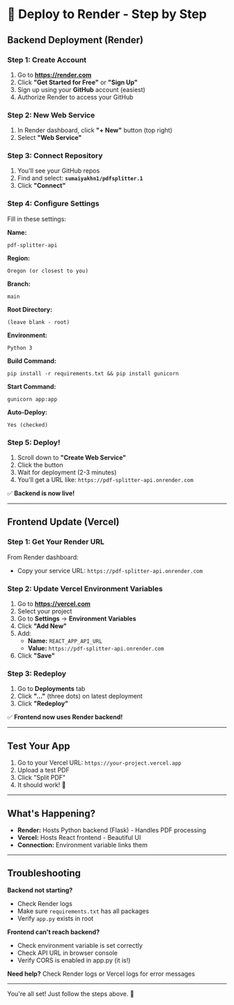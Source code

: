 # 🚀 Deploy to Render - Step by Step

## Backend Deployment (Render)

### Step 1: Create Account
1. Go to **https://render.com**
2. Click **"Get Started for Free"** or **"Sign Up"**
3. Sign up using your **GitHub** account (easiest)
4. Authorize Render to access your GitHub

### Step 2: New Web Service
1. In Render dashboard, click **"+ New"** button (top right)
2. Select **"Web Service"**

### Step 3: Connect Repository
1. You'll see your GitHub repos
2. Find and select: **`sumaiyakhn1/pdfsplitter.1`**
3. Click **"Connect"**

### Step 4: Configure Settings

Fill in these settings:

**Name:**
```
pdf-splitter-api
```

**Region:**
```
Oregon (or closest to you)
```

**Branch:**
```
main
```

**Root Directory:**
```
(leave blank - root)
```

**Environment:**
```
Python 3
```

**Build Command:**
```
pip install -r requirements.txt && pip install gunicorn
```

**Start Command:**
```
gunicorn app:app
```

**Auto-Deploy:**
```
Yes (checked)
```

### Step 5: Deploy!
1. Scroll down to **"Create Web Service"**
2. Click the button
3. Wait for deployment (2-3 minutes)
4. You'll get a URL like: `https://pdf-splitter-api.onrender.com`

✅ **Backend is now live!**

---

## Frontend Update (Vercel)

### Step 1: Get Your Render URL
From Render dashboard:
- Copy your service URL: `https://pdf-splitter-api.onrender.com`

### Step 2: Update Vercel Environment Variables
1. Go to **https://vercel.com**
2. Select your project
3. Go to **Settings** → **Environment Variables**
4. Click **"Add New"**
5. Add:
   - **Name:** `REACT_APP_API_URL`
   - **Value:** `https://pdf-splitter-api.onrender.com`
6. Click **"Save"**

### Step 3: Redeploy
1. Go to **Deployments** tab
2. Click **"..."** (three dots) on latest deployment
3. Click **"Redeploy"**

✅ **Frontend now uses Render backend!**

---

## Test Your App

1. Go to your Vercel URL: `https://your-project.vercel.app`
2. Upload a test PDF
3. Click "Split PDF"
4. It should work! 🎉

---

## What's Happening?

- **Render:** Hosts Python backend (Flask) - Handles PDF processing
- **Vercel:** Hosts React frontend - Beautiful UI
- **Connection:** Environment variable links them

---

## Troubleshooting

**Backend not starting?**
- Check Render logs
- Make sure `requirements.txt` has all packages
- Verify `app.py` exists in root

**Frontend can't reach backend?**
- Check environment variable is set correctly
- Check API URL in browser console
- Verify CORS is enabled in app.py (it is!)

**Need help?**
Check Render logs or Vercel logs for error messages

---

You're all set! Just follow the steps above. 🚀
